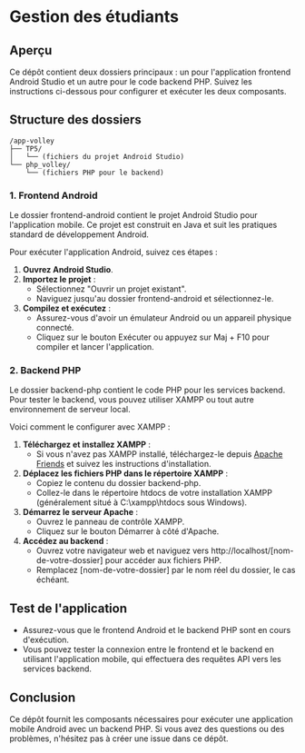 # Gestion des étudiants

## Aperçu

Ce dépôt contient deux dossiers principaux : un pour l'application frontend Android Studio et un autre pour le code backend PHP. Suivez les instructions ci-dessous pour configurer et exécuter les deux composants.

## Structure des dossiers

```
/app-volley
├── TP5/
│   └── (fichiers du projet Android Studio)
└── php_volley/
    └── (fichiers PHP pour le backend)
```

### 1. Frontend Android

Le dossier frontend-android contient le projet Android Studio pour l'application mobile. Ce projet est construit en Java et suit les pratiques standard de développement Android.

Pour exécuter l'application Android, suivez ces étapes :

1. **Ouvrez Android Studio**.
2. **Importez le projet** :
   - Sélectionnez "Ouvrir un projet existant".
   - Naviguez jusqu'au dossier frontend-android et sélectionnez-le.
3. **Compilez et exécutez** :
   - Assurez-vous d'avoir un émulateur Android ou un appareil physique connecté.
   - Cliquez sur le bouton Exécuter ou appuyez sur Maj + F10 pour compiler et lancer l'application.

### 2. Backend PHP

Le dossier backend-php contient le code PHP pour les services backend. Pour tester le backend, vous pouvez utiliser XAMPP ou tout autre environnement de serveur local.

Voici comment le configurer avec XAMPP :

1. **Téléchargez et installez XAMPP** :
   - Si vous n'avez pas XAMPP installé, téléchargez-le depuis [Apache Friends](https://www.apachefriends.org/index.html) et suivez les instructions d'installation.
2. **Déplacez les fichiers PHP dans le répertoire XAMPP** :
   - Copiez le contenu du dossier backend-php.
   - Collez-le dans le répertoire htdocs de votre installation XAMPP (généralement situé à C:\xampp\htdocs sous Windows).
3. **Démarrez le serveur Apache** :
   - Ouvrez le panneau de contrôle XAMPP.
   - Cliquez sur le bouton Démarrer à côté d'Apache.
4. **Accédez au backend** :
   - Ouvrez votre navigateur web et naviguez vers http://localhost/[nom-de-votre-dossier] pour accéder aux fichiers PHP.
   - Remplacez [nom-de-votre-dossier] par le nom réel du dossier, le cas échéant.

## Test de l'application

- Assurez-vous que le frontend Android et le backend PHP sont en cours d'exécution.
- Vous pouvez tester la connexion entre le frontend et le backend en utilisant l'application mobile, qui effectuera des requêtes API vers les services backend.

## Conclusion

Ce dépôt fournit les composants nécessaires pour exécuter une application mobile Android avec un backend PHP. Si vous avez des questions ou des problèmes, n'hésitez pas à créer une issue dans ce dépôt.

